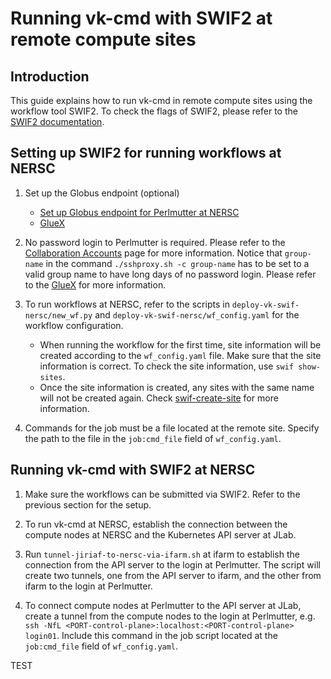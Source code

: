 # Running vk-cmd with SWIF2 at remote compute sites

## Introduction
This guide explains how to run vk-cmd in remote compute sites using the workflow tool SWIF2. To check the flags of SWIF2, please refer to the [SWIF2 documentation](https://scicomp.jlab.org/cli/swif.html).

## Setting up SWIF2 for running workflows at NERSC
1. Set up the Globus endpoint (optional)
    - [Set up Globus endpoint for Perlmutter at NERSC](https://davidljlab.wordpress.com/2018/07/18/swif2-testing/)
    - [GlueX](https://halldweb.jlab.org/wiki/index.php/HOWTO_Execute_a_Launch_using_NERSC)

2. No password login to Perlmutter is required. Please refer to the [Collaboration Accounts](https://docs.nersc.gov/accounts/collaboration_accounts/) page for more information. Notice that `group-name` in the command `./sshproxy.sh -c group-name` has to be set to a valid group name to have long days of no password login. Please refer to the [GlueX](https://halldweb.jlab.org/wiki/index.php/HOWTO_Execute_a_Launch_using_NERSC) for more information.

3. To run workflows at NERSC, refer to the scripts in `deploy-vk-swif-nersc/new_wf.py` and `deploy-vk-swif-nersc/wf_config.yaml` for the workflow configuration.
    - When running the workflow for the first time, site information will be created according to the `wf_config.yaml` file. Make sure that the site information is correct. To check the site information, use `swif show-sites`.
    - Once the site information is created, any sites with the same name will not be created again. Check [swif-create-site](https://scicomp.jlab.org/cli/create.html) for more information.

4. Commands for the job must be a file located at the remote site. Specify the path to the file in the `job:cmd_file` field of `wf_config.yaml`.

## Running vk-cmd with SWIF2 at NERSC
1. Make sure the workflows can be submitted via SWIF2. Refer to the previous section for the setup.

2. To run vk-cmd at NERSC, establish the connection between the compute nodes at NERSC and the Kubernetes API server at JLab.

3. Run `tunnel-jiriaf-to-nersc-via-ifarm.sh` at ifarm to establish the connection from the API server to the login at Perlmutter. The script will create two tunnels, one from the API server to ifarm, and the other from ifarm to the login at Perlmutter.

4. To connect compute nodes at Perlmutter to the API server at JLab, create a tunnel from the compute nodes to the login at Perlmutter, e.g. `ssh -NfL <PORT-control-plane>:localhost:<PORT-control-plane> login01`. Include this command in the job script located at the `job:cmd_file` field of `wf_config.yaml`.

TEST